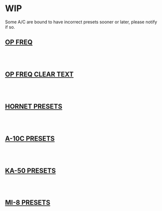# WIP

Some A/C are bound to have incorrect presets sooner or later, please notify if so.  

## [OP FREQ](operational_freq.png)  
<br><br>  
## [OP FREQ CLEAR TEXT](/Radios/op_freq_132.md)  
<br><br>
## [HORNET PRESETS](/Radios/hornet_presets.png)
<br><br>
## [A-10C PRESETS](/Radios/A10PRESETS.PNG)
<br><br>
## [KA-50 PRESETS](/Radios/KA50_PRESETS.PNG)
<br><br>
## [MI-8 PRESETS](/Radios/MI8_PRESETS.PNG)
<br><br>

